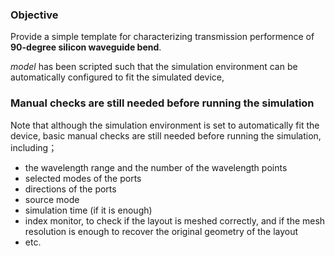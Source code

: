 ### Objective
Provide a simple template for characterizing transmission performence of  **90-degree silicon waveguide bend**. 

*model* has been scripted such that the simulation environment can be automatically configured to fit the simulated device, 

###  Manual checks are still needed before running the simulation
Note that although  the simulation environment is set to automatically fit the device,  basic manual checks are still needed before running the simulation, including；
- the wavelength range and the number of the wavelength points 
- selected modes of the ports
- directions of the ports
- source mode
- simulation time (if it is enough)
- index monitor, to check if the layout is meshed correctly, and  if the mesh resolution is enough to recover the original geometry of the layout
- etc.



